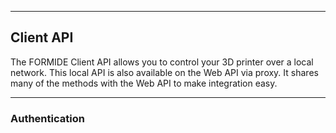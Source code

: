 
---
## Client API
The FORMIDE Client API allows you to control your 3D printer over a local network. This local API is also available on the Web API via proxy. It shares many of the methods with the Web API to make integration easy. 

---
### Authentication
